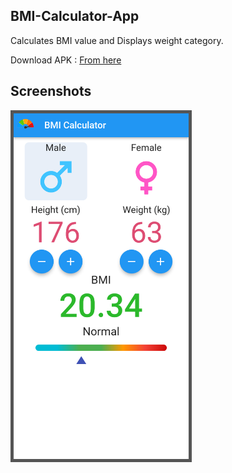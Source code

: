 ## BMI-Calculator-App
Calculates BMI value and Displays weight category.

Download APK : 
<a href='https://github.com/GH0STH4CKER/BMI-Calculator-App/releases/download/v3/bmi_calculator_v3.apk'>From here</a>

## Screenshots

<img src='https://raw.githubusercontent.com/GH0STH4CKER/BMI-Calculator-App/main/Screenshot_20230118-145758.png' width='280px' style="border: 5px solid #555;">
